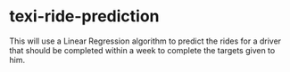 # texi-ride-prediction
This will use a Linear Regression algorithm to predict the rides for a driver that should be completed within a week to complete the targets given to him.
